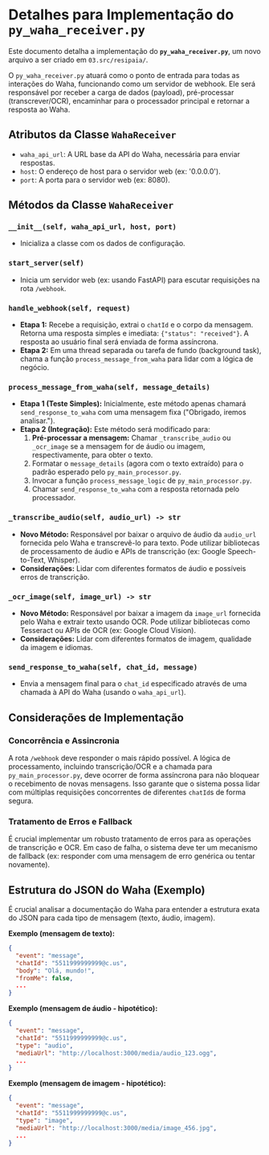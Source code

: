 
# Detalhes para Implementação do `py_waha_receiver.py`

Este documento detalha a implementação do **`py_waha_receiver.py`**, um novo arquivo a ser criado em `03.src/resipaia/`.

O `py_waha_receiver.py` atuará como o ponto de entrada para todas as interações do Waha, funcionando como um servidor de webhook. Ele será responsável por receber a carga de dados (payload), pré-processar (transcrever/OCR), encaminhar para o processador principal e retornar a resposta ao Waha.

## Atributos da Classe `WahaReceiver`

-   `waha_api_url`: A URL base da API do Waha, necessária para enviar respostas.
-   `host`: O endereço de host para o servidor web (ex: '0.0.0.0').
-   `port`: A porta para o servidor web (ex: 8080).

## Métodos da Classe `WahaReceiver`

### `__init__(self, waha_api_url, host, port)`

-   Inicializa a classe com os dados de configuração.

### `start_server(self)`

-   Inicia um servidor web (ex: usando FastAPI) para escutar requisições na rota `/webhook`.

### `handle_webhook(self, request)`

-   **Etapa 1:** Recebe a requisição, extrai o `chatId` e o corpo da mensagem. Retorna uma resposta simples e imediata: `{"status": "received"}`. A resposta ao usuário final será enviada de forma assíncrona.
-   **Etapa 2:** Em uma thread separada ou tarefa de fundo (background task), chama a função `process_message_from_waha` para lidar com a lógica de negócio.

### `process_message_from_waha(self, message_details)`

-   **Etapa 1 (Teste Simples):** Inicialmente, este método apenas chamará `send_response_to_waha` com uma mensagem fixa ("Obrigado, iremos analisar.").
-   **Etapa 2 (Integração):** Este método será modificado para:
    1.  **Pré-processar a mensagem:** Chamar `_transcribe_audio` ou `_ocr_image` se a mensagem for de áudio ou imagem, respectivamente, para obter o texto.
    2.  Formatar o `message_details` (agora com o texto extraído) para o padrão esperado pelo `py_main_processor.py`.
    3.  Invocar a função `process_message_logic` de `py_main_processor.py`.
    4.  Chamar `send_response_to_waha` com a resposta retornada pelo processador.

### `_transcribe_audio(self, audio_url) -> str`

-   **Novo Método:** Responsável por baixar o arquivo de áudio da `audio_url` fornecida pelo Waha e transcrevê-lo para texto. Pode utilizar bibliotecas de processamento de áudio e APIs de transcrição (ex: Google Speech-to-Text, Whisper).
-   **Considerações:** Lidar com diferentes formatos de áudio e possíveis erros de transcrição.

### `_ocr_image(self, image_url) -> str`

-   **Novo Método:** Responsável por baixar a imagem da `image_url` fornecida pelo Waha e extrair texto usando OCR. Pode utilizar bibliotecas como Tesseract ou APIs de OCR (ex: Google Cloud Vision).
-   **Considerações:** Lidar com diferentes formatos de imagem, qualidade da imagem e idiomas.

### `send_response_to_waha(self, chat_id, message)`

-   Envia a mensagem final para o `chat_id` especificado através de uma chamada à API do Waha (usando o `waha_api_url`).

## Considerações de Implementação

### Concorrência e Assincronia

A rota `/webhook` deve responder o mais rápido possível. A lógica de processamento, incluindo transcrição/OCR e a chamada para `py_main_processor.py`, deve ocorrer de forma assíncrona para não bloquear o recebimento de novas mensagens. Isso garante que o sistema possa lidar com múltiplas requisições concorrentes de diferentes `chatId`s de forma segura.

### Tratamento de Erros e Fallback

É crucial implementar um robusto tratamento de erros para as operações de transcrição e OCR. Em caso de falha, o sistema deve ter um mecanismo de fallback (ex: responder com uma mensagem de erro genérica ou tentar novamente).

## Estrutura do JSON do Waha (Exemplo)

É crucial analisar a documentação do Waha para entender a estrutura exata do JSON para cada tipo de mensagem (texto, áudio, imagem).

**Exemplo (mensagem de texto):**

```json
{
  "event": "message",
  "chatId": "5511999999999@c.us",
  "body": "Olá, mundo!",
  "fromMe": false,
  ...
}
```

**Exemplo (mensagem de áudio - hipotético):**

```json
{
  "event": "message",
  "chatId": "5511999999999@c.us",
  "type": "audio",
  "mediaUrl": "http://localhost:3000/media/audio_123.ogg",
  ...
}
```

**Exemplo (mensagem de imagem - hipotético):**

```json
{
  "event": "message",
  "chatId": "5511999999999@c.us",
  "type": "image",
  "mediaUrl": "http://localhost:3000/media/image_456.jpg",
  ...
}

